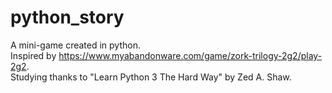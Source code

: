 # python_story
A mini-game created in python.   
Inspired by https://www.myabandonware.com/game/zork-trilogy-2g2/play-2g2.   
Studying thanks to "Learn Python 3 The Hard Way" by Zed A. Shaw.
